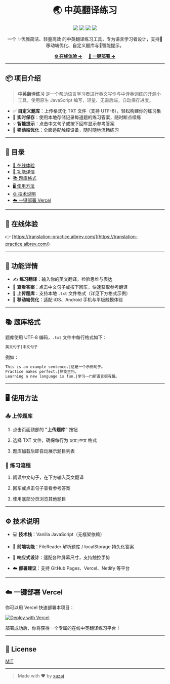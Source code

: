 <h1 align="center">🌏 中英翻译练习</h1>

<p align="center">
  <img src="https://img.shields.io/badge/Language-English%20%7C%20中文-blueviolet?style=flat-square" />
  <img src="https://img.shields.io/badge/Responsive-%E2%9C%94-green?style=flat-square" />
  <img src="https://img.shields.io/badge/Framework-None-lightgrey?style=flat-square" />
  <img src="https://img.shields.io/badge/Deploy-Vercel-black?logo=vercel&style=flat-square" />
</p>

<p align="center">
  一个 ✨优雅简洁、轻量高效 的中英翻译练习工具，专为语言学习者设计，支持📱移动端优化、自定义题库与🧠智能提示。
</p>

<p align="center">
  <a href="https://translation-practice.aibrev.com/" target="_blank"><strong>🌐 在线体验 →</strong></a>
  &nbsp;&nbsp;&nbsp;
  <a href="#️-一键部署-vercel"><strong>🚀 一键部署 →</strong></a>
</p>

---

## 📦 项目介绍

> **中英翻译练习** 是一个帮助语言学习者进行英文写作与中译英训练的开源小工具，使用原生 JavaScript 编写，轻量、无需后端，自动保存进度。

- ✅ **自定义题库**：上传格式化 TXT 文件（支持 UTF-8），轻松构建你的练习集  
- 💾 **实时保存**：使用本地存储记录每道题的练习答案，随时断点续练  
- 💡 **智能提示**：点击中文句子或按下回车显示参考答案  
- 📱 **移动端优化**：全面适配触控设备，随时随地流畅练习  

---

## 🧭 目录

- [🚀 在线体验](#-在线体验)
- [🔧 功能详情](#-功能详情)
- [📚 题库格式](#-题库格式)
- [🖥 使用方法](#-使用方法)
- [⚙ 技术说明](#-技术说明)
- [☁️ 一键部署 Vercel](#️-一键部署-vercel)

---

## 🚀 在线体验

👉 [https://translation-practice.aibrev.com/](https://translation-practice.aibrev.com/)

---

## 🔧 功能详情

- ✍️ **练习翻译**：输入你的英文翻译，检验思维与表达  
- 📖 **查看答案**：点击中文句子或按下回车，快速获取参考翻译  
- 📁 **上传题库**：支持本地 `.txt` 文件格式（详见下方格式示例）  
- 📱 **移动端优化**：适配 iOS、Android 手机与平板触摸体验  

---

## 📚 题库格式

题库使用 UTF-8 编码，`.txt` 文件中每行格式如下：

```txt
英文句子|中文句子
````

例如：

```txt
This is an example sentence.|这是一个示例句子。
Practice makes perfect.|熟能生巧。
Learning a new language is fun.|学习一门新语言很有趣。
```

---

## 🖥 使用方法

### 📤 上传题库

1. 点击页面顶部的 **"上传题库"** 按钮
    
2. 选择 TXT 文件，确保每行为 `英文|中文` 格式
    
3. 题库加载后即自动展示题目列表
    

### 🧠 练习流程

1. 阅读中文句子，在下方输入英文翻译
    
2. 回车或点击句子查看参考答案
    
3. 使用底部分页浏览其他题目
    

---

## ⚙ 技术说明

- 💻 **技术栈**：Vanilla JavaScript（无框架依赖）
    
- 🧩 **前端功能**：FileReader 解析题库 / localStorage 持久化答案
    
- 📱 **响应式设计**：适配各种屏幕尺寸，支持触控手势
    
- ☁️ **部署建议**：支持 GitHub Pages、Vercel、Netlify 等平台
    

---

## ☁️ 一键部署 Vercel

你可以用 Vercel 快速部署本项目：

[![Deploy with Vercel](https://vercel.com/button)](https://vercel.com/new/clone?repository-url=https://github.com/xazaj/translation-practice&project-name=translation-practice&repository-name=translation-practice)

部署成功后，你将获得一个专属的在线中英翻译练习平台！

---

## 📄 License

[MIT](https://chatgpt.com/c/LICENSE)

---

> Made with ❤️ by [xazaj](https://github.com/xazaj)


